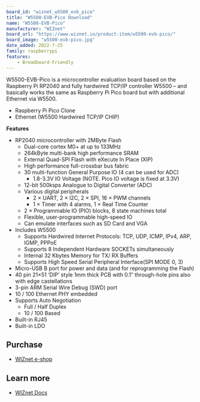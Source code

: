 ```yaml
---
board_id: "wiznet_w5500_evb_pico"
title: "W5500-EVB-Pico Download"
name: "W5500-EVB-Pico"
manufacturer: "WIZnet"
board_url: "https://www.wiznet.io/product-item/w5500-evb-pico/"
board_image: "w5500-evb-pico.jpg"
date_added: 2022-7-25
family: raspberrypi
features:
    - Breadboard-Friendly
---
```


W5500-EVB-Pico is a microcontroller evaluation board based on the Raspberry Pi RP2040 and fully hardwired TCP/IP controller W5500 – and basically works the same as Raspberry Pi Pico board but with additional Ethernet via W5500.

* Raspberry Pi Pico Clone
* Ethernet (W5500 Hardwired TCP/IP CHIP)

**Features​**

* RP2040 microcontroller with 2MByte Flash
    * Dual-core cortex M0+ at up to 133MHz
    * 264kByte multi-bank high performance SRAM
    * External Quad-SPI Flash with eXecute In Place (XIP)
    * High performance full-crossbar bus fabric
    * 30 multi-function General Purpose IO (4 can be used for ADC)
        * 1.8-3.3V IO Voltage (NOTE. Pico IO voltage is fixed at 3.3V)
    * 12-bit 500ksps Analogue to Digital Converter (ADC)
    * Various digital peripherals
        * 2 × UART, 2 × I2C, 2 × SPI, 16 × PWM channels
        * 1 × Timer with 4 alarms, 1 × Real Time Counter
    * 2 × Programmable IO (PIO) blocks, 8 state machines total
    * Flexible, user-programmable high-speed IO
    * Can emulate interfaces such as SD Card and VGA
* Includes W5500
    * Supports Hardwired Internet Protocols: TCP, UDP, ICMP, IPv4, ARP, IGMP, PPPoE
    * Supports 8 Independent Hardware SOCKETs simultaneously
    * Internal 32 Kbytes Memory for TX/ RX Buffers
    * Supports High Speed Serial Peripheral Interface(SPI MODE 0, 3)
* Micro-USB B port for power and data (and for reprogramming the Flash)
* 40 pin 21×51 ‘DIP’ style 1mm thick PCB with 0.1″ through-hole pins also with edge castellations
* 3-pin ARM Serial Wire Debug (SWD) port
* 10 / 100 Ethernet PHY embedded
* Supports Auto Negotiation
    * Full / Half Duplex
    * 10 / 100 Based
* Built-in RJ45
* Built-in LDO

## Purchase

* [WIZnet e-shop](https://eshop.wiznet.io/shop/module/w5500-evb-pico/)

## Learn more

* [WIZnet Docs](https://docs.wiznet.io/Product/iEthernet/W5500/w5500-evb-pico)
